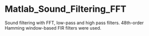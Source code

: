 # Matlab_Sound_Filtering_FFT
Sound filtering with FFT, low-pass and high pass filters. 48th-order Hamming window-based FIR filters were used.
